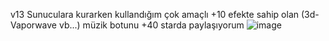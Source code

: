 v13 Sunuculara kurarken kullandığım çok amaçlı +10 efekte sahip olan (3d-Vaporwave vb...) müzik botunu +40 starda paylaşıyorum
![image](https://user-images.githubusercontent.com/97904458/177625057-f0512c6b-a048-46ec-a2a3-9cc15b5dcf8c.png)
